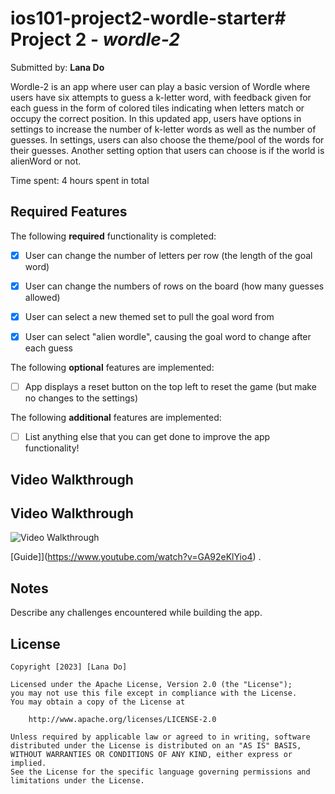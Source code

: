 # ios101-project2-wordle-starter# Project 2 - *wordle-2*

Submitted by: **Lana Do**

Wordle-2 is an app where user can play a basic version of Wordle where users have six attempts to guess a k-letter word, with feedback given for each guess in the form of colored tiles indicating when letters match or occupy the correct position. In this updated app, users have options in settings to increase the number of k-letter words as well as the number of guesses. In settings, users can also choose the theme/pool of the words for their guesses. Another setting option that users can choose is if the world is alienWord or not. 

Time spent: 4 hours spent in total

## Required Features

The following **required** functionality is completed:

- [X] User can change the number of letters per row (the length of the goal word)
- [X] User can change the numbers of rows on the board (how many guesses allowed)
- [X] User can select a new themed set to pull the goal word from
- [X] User can select "alien wordle", causing the goal word to change after each guess


The following **optional** features are implemented:

- [ ] App displays a reset button on the top left to reset the game (but make no changes to the settings)

The following **additional** features are implemented:

- [ ] List anything else that you can get done to improve the app functionality!

## Video Walkthrough

## Video Walkthrough
<img src='wordle.gif' title='Video Walkthrough' alt='Video Walkthrough' />

[Guide]](https://www.youtube.com/watch?v=GA92eKlYio4) .

## Notes

Describe any challenges encountered while building the app.

## License

    Copyright [2023] [Lana Do]

    Licensed under the Apache License, Version 2.0 (the "License");
    you may not use this file except in compliance with the License.
    You may obtain a copy of the License at

        http://www.apache.org/licenses/LICENSE-2.0

    Unless required by applicable law or agreed to in writing, software
    distributed under the License is distributed on an "AS IS" BASIS,
    WITHOUT WARRANTIES OR CONDITIONS OF ANY KIND, either express or implied.
    See the License for the specific language governing permissions and
    limitations under the License.
